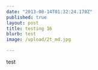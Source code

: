 ```yaml
---
date: "2013-08-14T01:32:24.178Z"
published: true
layout: post
title: testing 16
blurb: test
image: /upload/2t_md.jpg

---
```


test
